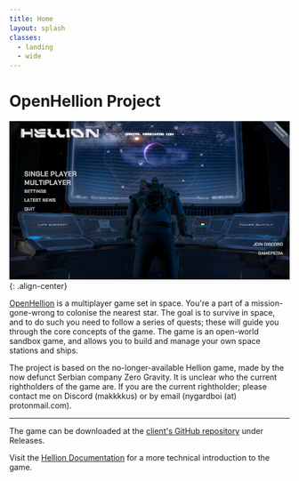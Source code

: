 ```yaml
---
title: Home
layout: splash
classes:
  - landing
  - wide
---
```


# OpenHellion Project
![A photo showing the main menu of the Hellion game. There are buttons on the left: Single Player, Multiplayer, Settings, Latest News, Quit.  In the bottom left corner there are two buttons: Join Discord, Gamepedia. In the top left there is a large logo with the text: HELLION.](res/MainScreen.png){: .align-center}

[OpenHellion](pages/about) is a multiplayer game set in space. You're a part of a mission-gone-wrong to colonise the nearest star. The goal is to survive in space, and to do such you need to follow a series of quests; these will guide you through the core concepts of the game. The game is an open-world sandbox game, and allows you to build and manage your own space stations and ships.

The project is based on the no-longer-available Hellion game, made by the now defunct Serbian company Zero Gravity. It is unclear who the current rightholders of the game are. If you are the current rightholder; please contact me on Discord (makkkkus) or by email (nygardboi (at) protonmail.com).

---

The game can be downloaded at the [client's GitHub repository](https://github.com/OpenHellion/Client) under Releases.

Visit the [Hellion Documentation](documentation/home) for a more technical introduction to the game.
